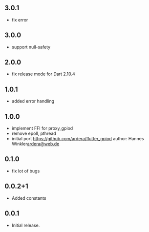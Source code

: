 ## 3.0.1

* fix error

## 3.0.0

* support null-safety

## 2.0.0

* fix release mode for Dart 2.10.4

## 1.0.1

* added error handling

## 1.0.0

* implement FFI for proxy_gpiod
* remove epoll, pthread
* initial port https://github.com/ardera/flutter_gpiod author: Hannes Winkler<ardera@web.de>

## 0.1.0

* fix lot of bugs

## 0.0.2+1

* Added constants

## 0.0.1

* Initial release.

